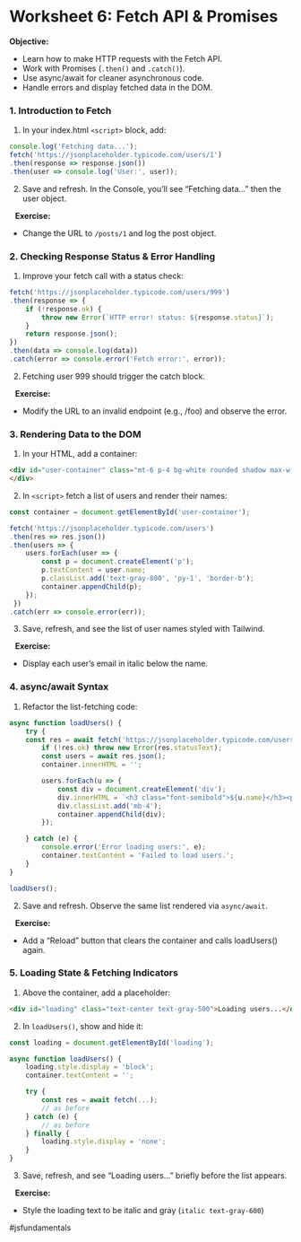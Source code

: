 # **Worksheet 6: Fetch API & Promises**

**Objective:**
* Learn how to make HTTP requests with the Fetch API.
* Work with Promises (`.then()` and `.catch()`).
* Use async/await for cleaner asynchronous code.
* Handle errors and display fetched data in the DOM.

### 1. Introduction to Fetch
1. In your index.html `<script>` block, add:

```js
console.log('Fetching data...');
fetch('https://jsonplaceholder.typicode.com/users/1')
.then(response => response.json())
.then(user => console.log('User:', user));
```

2. Save and refresh. In the Console, you’ll see “Fetching data...” then the user object.

⠀**Exercise:**
* Change the URL to `/posts/1` and log the post object.

### 2. Checking Response Status & Error Handling
1. Improve your fetch call with a status check:

```js
fetch('https://jsonplaceholder.typicode.com/users/999')
.then(response => {
	if (!response.ok) {
		throw new Error(`HTTP error! status: ${response.status}`);
    }
    return response.json();
})
.then(data => console.log(data))
.catch(error => console.error('Fetch error:', error));
```

2. Fetching user 999 should trigger the catch block.

⠀**Exercise:**
* Modify the URL to an invalid endpoint (e.g., /foo) and observe the error.

### 3. Rendering Data to the DOM
1. In your HTML, add a container:

```html
<div id="user-container" class="mt-6 p-4 bg-white rounded shadow max-w-md mx-auto">
</div>
```

2. In `<script>` fetch a list of users and render their names:

```js
const container = document.getElementById('user-container');

fetch('https://jsonplaceholder.typicode.com/users')
.then(res => res.json())
.then(users => {
    users.forEach(user => {
		const p = document.createElement('p');
		p.textContent = user.name;
		p.classList.add('text-gray-800', 'py-1', 'border-b');
		container.appendChild(p);
 	});
 })
.catch(err => console.error(err));
```

3. Save, refresh, and see the list of user names styled with Tailwind.

⠀**Exercise:**
* Display each user’s email in italic below the name.

### 4. async/await Syntax
1. Refactor the list-fetching code:

```js
async function loadUsers() {
	try {
    const res = await fetch('https://jsonplaceholder.typicode.com/users');
    	if (!res.ok) throw new Error(res.statusText);
    	const users = await res.json();
    	container.innerHTML = '';

    	users.forEach(u => {
      		const div = document.createElement('div');
      	 	div.innerHTML = `<h3 class="font-semibold">${u.name}</h3><p>${u.email}</p>`;
     		div.classList.add('mb-4');
     		container.appendChild(div);
    	});

	} catch (e) {
    	console.error('Error loading users:', e);
    	container.textContent = 'Failed to load users.';
	}
}

loadUsers();
```

2. Save and refresh. Observe the same list rendered via `async/await`.

⠀**Exercise:**
* Add a “Reload” button that clears the container and calls loadUsers() again.

### 5. Loading State & Fetching Indicators
1. Above the container, add a placeholder:

```html
<div id="loading" class="text-center text-gray-500">Loading users...</div>
```

2. In `loadUsers()`, show and hide it:

```js
const loading = document.getElementById('loading');

async function loadUsers() {
	loading.style.display = 'block';
	container.textContent = '';

	try {
    	const res = await fetch(...);
    	// as before
  	} catch (e) {
    	// as before
  	} finally {
		loading.style.display = 'none';
  	}
}
```

3. Save, refresh, and see “Loading users...” briefly before the list appears.

⠀**Exercise:**
* Style the loading text to be italic and gray (`italic text-gray-600`)


#jsfundamentals